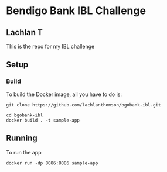 # Bendigo Bank IBL Challenge

## Lachlan T

This is the repo for my IBL challenge

## Setup

### Build

To build the Docker image, all you have to do is:
```
git clone https://github.com/lachlanthomson/bgobank-ibl.git

cd bgobank-ibl
docker build . -t sample-app
```

## Running

To run the app
```
docker run -dp 8086:8086 sample-app
```
